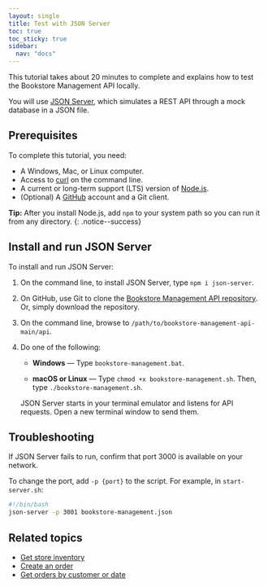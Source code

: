 ```yaml
---
layout: single
title: Test with JSON Server
toc: true
toc_sticky: true
sidebar:
  nav: "docs"
---
```

This tutorial takes about 20 minutes to complete and explains how to test the Bookstore Management API locally.

You will use [JSON Server](https://www.npmjs.com/package/json-server), which simulates a REST API through a mock database in a JSON file.

## Prerequisites

To complete this tutorial, you need:

* A Windows, Mac, or Linux computer.
* Access to [curl](https://curl.se/download.html) on the command line.
* A current or long-term support (LTS) version of [Node.js](https://nodejs.org/en/download/package-manager).
* (Optional) A [GitHub](https://github.com/) account and a Git client.

**Tip:** After you install Node.js, add `npm` to your system path so you can run it from any directory.
{: .notice--success}

## Install and run JSON Server

To install and run JSON Server:

1. On the command line, to install JSON Server, type `npm i json-server`.

1. On GitHub, use Git to clone the [Bookstore Management API repository](https://github.com/btbristow/bookstore-management-api). Or, simply download the repository.

1. On the command line, browse to `/path/to/bookstore-management-api-main/api`.

1. Do one of the following:

    * **Windows** — Type `bookstore-management.bat`.

    * **macOS or Linux** — Type `chmod +x bookstore-management.sh`. Then, type `./bookstore-management.sh`.

    JSON Server starts in your terminal emulator and listens for API requests. Open a new terminal window to send them.

## Troubleshooting

If JSON Server fails to run, confirm that port 3000 is available on your network.

To change the port, add `-p {port}` to the script. For example, in `start-server.sh`:

```bash
#!/bin/bash
json-server -p 3001 bookstore-management.json
```

## Related topics

* [Get store inventory](get-store-inventory.md)
* [Create an order](create-an-order.md)
* [Get orders by customer or date](tutorials/orders-customer-date.md)
